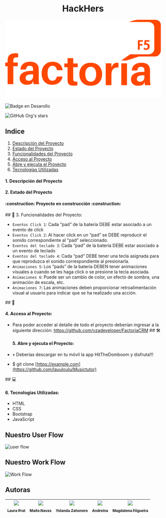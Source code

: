 
<h1 align="center"> HackHers </h1>

![Proyect Factoria CRM](https://github.com/yzadeveloper/FactoriaCRM/blob/develop/src/assets/images/Logo%20FF5%20VECTORIZADO.png)

![Badge en Desarollo](https://img.shields.io/badge/STATUS-EN%20DESAROLLO-green)

![GitHub Org's stars](https://img.shields.io/github/stars/lauuloulu?style=social)
 
  
  ## Indice
1. [Descripción del Proyecto](#descripcion-proyecto)
2. [Estado del Proyecto](#estado-proyecto)
3. [Funcionalidades del Proyecto](#funcionalidades-proyecto)
4. [Acceso al Proyecto](#acceso-proyecto)
5. [Abre y ejecuta el Proyecto](#abre-y-ejecuta)
6. [Tecnologías Utilizadas](#tecnologias-utilizadas)


  <h4> 1. Descripción del Proyecto </h4>
  <p>  </p> 
  
  
  <h4> 2. Estado del Proyecto </h4>
  <h4>  :construction: Proyecto en construcción :construction:  </h4> 
  
   <p> </p>
  
  
  \## 🔨 </h4> 3. Funcionalidades del Proyecto:</h4>

  - `Eventos Click 1`: Cada “pad” de la batería DEBE estar asociado a un evento de click 
  - `Eventos Click 2`: Al hacer click en un “pad” se DEBE reproducir el sonido correspondiente al “pad” seleccionado.
  - `Eventos del teclado 3`: Cada “pad” de la batería DEBE estar asociado a un evento de teclado
  - `Eventos del teclado 4`: Cada “pad” DEBE tener una tecla asignada para que reproduzca el sonido correspondiente al presionarla.
  - `Animaciones 5`: Los “pads” de la batería DEBEN tener animaciones visuales a cuando se les haga click o se presione la tecla asociada.
  - `Animaciones 6`: Puede ser un cambio de color, un efecto de sombra, una animación de escala, etc.
  - `Animaciones 7`: Las animaciones deben proporcionar retroalimentación visual al usuario para indicar que se ha realizado una acción.
  
  
   \## 📁 <h4> 4. Acceso al Proyecto:</h4>
   
   - Para poder acceder al detalle de todo el proyecto deberían ingresar a la siguiente dirección: https://github.com/yzadeveloper/FactoriaCRM
   \## 🛠️ <h4> 5. Abre y ejecuta el Proyecto:</h4>
   
   - •	Deberías descargar en tu móvil la app HitTheDomboom y disfruta!!!
   - $ git clone [https://example.com](https://github.com/lauuloulu/Musictutor)
   
   \## 💻 <h4> 6. Tecnologías Utilizadas:</h4>
   - HTML
   - CSS
   - Bootstrap
   - JavaScript
   
   <h2> Nuestro User Flow </h2>
   
   ![user flow](https://github.com/lauuloulu/Musictutor/assets/132447020/b9240db9-a5ac-4cea-b860-90a75894898e)
   
   <h2> Nuestro Work Flow </h2>
   
   ![Work Flow](https://github.com/lauuloulu/Musictutor/assets/132447020/0da7f42f-81ee-415a-9a1b-52c10f49b53e)

   ## Autoras

| [<img src="https://avatars.githubusercontent.com/u/132446914?v=4" width=115><br><sub>Laura Prat</sub>](https://github.com/lauuloulu) | [<img src="https://avatars.githubusercontent.com/u/132447016?v=4" width=115><br><sub>Maite Navas</sub>](https://github.com/MaiteNavas) | [<img src="https://avatars.githubusercontent.com/u/67557714?v=4" width=115><br><sub>Yolanda Zahonero</sub>](https://github.com/yzadeveloper) | [<img src="https://avatars.githubusercontent.com/u/108815965?v=4" width=115><br><sub>Andreina</sub>](https://github.com/Andre-889) | [<img src="https://avatars.githubusercontent.com/u/132447020?v=4" width=115><br><sub>Magdalena Filgueira</sub>](https://github.com/MaggieFilgueira) 
| :---: | :---: | :---: | :---: | :---: |
 
